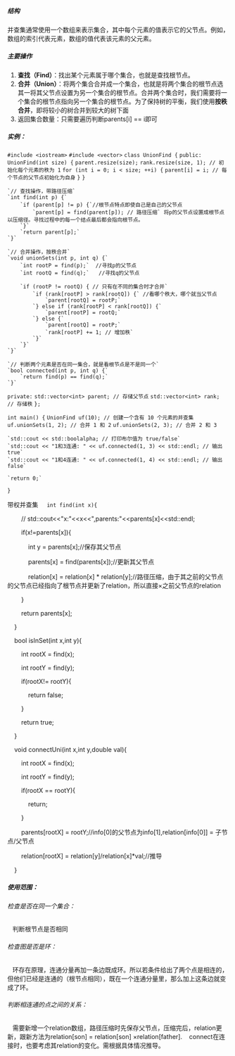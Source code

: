 ##### 结构

并查集通常使用一个数组来表示集合，其中每个元素的值表示它的父节点。例如，数组的索引代表元素，数组的值代表该元素的父元素。
##### 主要操作

1. **查找（Find）**：找出某个元素属于哪个集合，也就是查找根节点。
2. **合并（Union）**：将两个集合合并成一个集合，也就是将两个集合的根节点选其一将其父节点设置为另一个集合的根节点。合并两个集合时，我们需要将一个集合的根节点指向另一个集合的根节点。为了保持树的平衡，我们使用**按秩合并**，即将较小的树合并到较大的树下面
3. 返回集合数量：只需要遍历判断parents[i] == i即可
##### 实例：

`#include <iostream>`
`#include <vector>`
`class UnionFind {`
`public:`
    `UnionFind(int size) {`
        `parent.resize(size);`
        `rank.resize(size, 1); // 初始化每个元素的秩为 1`
        `for (int i = 0; i < size; ++i) {`
            `parent[i] = i; // 每个节点的父节点初始化为自身`
        `}`
    `}`

    `// 查找操作，带路径压缩`
    `int find(int p) {`
        `if (parent[p] != p) {`//根节点特点即使自己是自己的父节点
            `parent[p] = find(parent[p]); // 路径压缩` 将p的父节点设置成根节点以压缩径。寻找过程中的每一个结点最后都会指向根节点。
        `}`
        `return parent[p];`
    `}`

    `// 合并操作，按秩合并`
    `void unionSets(int p, int q) {`
        `int rootP = find(p);`  //寻找p的父节点
        `int rootQ = find(q);`   //寻找q的父节点
        
        `if (rootP != rootQ) { // 只有在不同的集合时才合并`
            `if (rank[rootP] > rank[rootQ]) {` //看哪个秩大，哪个就当父节点
                `parent[rootQ] = rootP;`
            `} else if (rank[rootP] < rank[rootQ]) {`
                `parent[rootP] = rootQ;`
            `} else {`
                `parent[rootQ] = rootP;`
                `rank[rootP] += 1; // 增加秩`
            `}`
        `}`
    `}`

    `// 判断两个元素是否在同一集合，就是看根节点是不是同一个`
    `bool connected(int p, int q) {`
        `return find(p) == find(q);`
    `}`

`private:`
    `std::vector<int> parent; // 存储父节点`
    `std::vector<int> rank;   // 存储秩`
`};`

`int main() {`
    `UnionFind uf(10); // 创建一个含有 10 个元素的并查集`
    `uf.unionSets(1, 2); // 合并 1 和 2`
    `uf.unionSets(2, 3); // 合并 2 和 3`

    `std::cout << std::boolalpha; // 打印布尔值为 true/false`
    `std::cout << "1和3连通: " << uf.connected(1, 3) << std::endl; // 输出 true`
    `std::cout << "1和4连通: " << uf.connected(1, 4) << std::endl; // 输出 false`

    `return 0;`
`}`

带权并查集
    `int find(int x){`

        // std::cout<<"x:"<<x<<",parents:"<<parents[x]<<std::endl;

        if(x!=parents[x]){

            int y = parents[x];//保存其父节点

            parents[x] = find(parents[x]);//更新其父节点

            relation[x] = relation[x] * relation[y];//路径压缩，由于其之前的父节点的父节点已经指向了根节点并更新了relation，所以直接×之前父节点的relation

        }

        return parents[x];

    }

    bool isInSet(int x,int y){

        int rootX = find(x);

        int rootY = find(y);

        if(rootX!= rootY){

            return false;

        }

        return true;

    }

    void connectUni(int x,int y,double val){

        int rootX = find(x);

        int rootY = find(y);

        if(rootX == rootY){

            return;

        }

        parents[rootX] = rootY;//info[0]的父节点为info[1],relation[info[0]] = 子节点/父节点

        relation[rootX] = relation[y]/relation[x]*val;//推导

    }
##### 使用范围：
###### 检查是否在同一个集合：
   判断根节点是否相同
  
###### 检查图是否是环：
   环存在原理，连通分量再加一条边既成环。所以若条件给出了两个点是相连的，但他们已经是连通的（根节点相同），既在一个连通分量里，那么加上这条边就变成了环。
  
###### 判断相连通的点之间的关系：
   需要新增一个relation数组，路径压缩时先保存父节点，压缩完后，relation更新，跟新方法为relation[son] = relation[son] ×relation[father].
   connect在连接时，也要考虑其relation的变化。需根据具体情况推导。
   